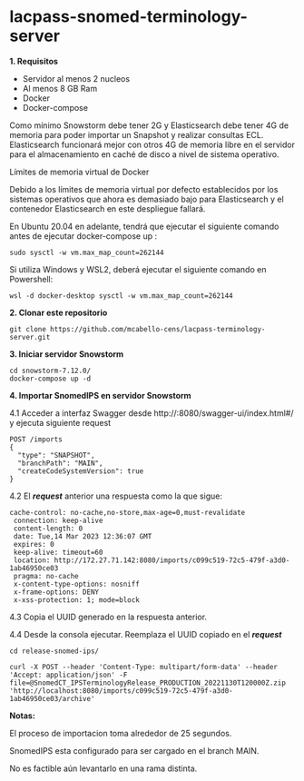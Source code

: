# lacpass-snomed-terminology-server

**1. Requisitos**

- Servidor al menos 2 nucleos 
- Al menos 8 GB Ram
- Docker
- Docker-compose

Como mínimo Snowstorm debe tener 2G y Elasticsearch debe tener 4G de memoria para poder importar un Snapshot y realizar consultas ECL. Elasticsearch funcionará mejor con otros 4G de memoria libre en el servidor para el almacenamiento en caché de disco a nivel de sistema operativo.

Límites de memoria virtual de Docker

Debido a los límites de memoria virtual por defecto establecidos por los sistemas operativos que ahora es demasiado bajo para Elasticsearch y el contenedor Elasticsearch en este despliegue fallará.

En Ubuntu 20.04 en adelante, tendrá que ejecutar el siguiente comando antes de ejecutar docker-compose up :

```
sudo sysctl -w vm.max_map_count=262144
```

Si utiliza Windows y WSL2, deberá ejecutar el siguiente comando en Powershell:

```
wsl -d docker-desktop sysctl -w vm.max_map_count=262144
```


**2. Clonar este repositorio**

```
git clone https://github.com/mcabello-cens/lacpass-terminology-server.git
```

**3. Iniciar servidor Snowstorm**

```
cd snowstorm-7.12.0/
docker-compose up -d
```

**4. Importar SnomedIPS en servidor Snowstorm**

4.1 Acceder a interfaz Swagger desde http://<ip>:8080/swagger-ui/index.html#/ y ejecuta siguiente request

```
POST /imports
{
  "type": "SNAPSHOT",
  "branchPath": "MAIN",
  "createCodeSystemVersion": true
}
```

4.2 El ***request*** anterior una respuesta como la que sigue:

```
cache-control: no-cache,no-store,max-age=0,must-revalidate 
 connection: keep-alive 
 content-length: 0 
 date: Tue,14 Mar 2023 12:36:07 GMT 
 expires: 0 
 keep-alive: timeout=60 
 location: http://172.27.71.142:8080/imports/c099c519-72c5-479f-a3d0-1ab46950ce03
 pragma: no-cache 
 x-content-type-options: nosniff 
 x-frame-options: DENY 
 x-xss-protection: 1; mode=block 
```

4.3 Copia el UUID generado en la respuesta anterior.

4.4 Desde la consola ejecutar. Reemplaza el UUID copiado en el ***request***
```
cd release-snomed-ips/

curl -X POST --header 'Content-Type: multipart/form-data' --header 'Accept: application/json' -F file=@SnomedCT_IPSTerminologyRelease_PRODUCTION_20221130T120000Z.zip 'http://localhost:8080/imports/c099c519-72c5-479f-a3d0-1ab46950ce03/archive'
```

**Notas:**

El proceso de importacion toma alrededor de 25 segundos.

SnomedIPS esta configurado para ser cargado en el branch MAIN. 

No es factible aún levantarlo en una rama distinta.


